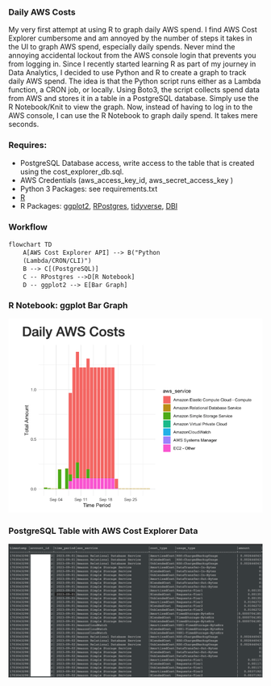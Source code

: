 ### Daily AWS Costs
My very first attempt at using R to graph daily AWS spend. I find AWS Cost Explorer cumbersome and am annoyed by the number of steps it takes in the UI to graph AWS spend, especially daily spends. Never mind the annoying accidental lockout from the AWS console login that prevents you from logging in. Since I recently started learning R as part of my journey in Data Analytics, I decided to use Python and R to create a graph to track daily AWS spend. The idea is that the Python script runs either as a Lambda function, a CRON job, or locally. Using Boto3, the script collects spend data from AWS and stores it in a table in a PostgreSQL database. Simply use the R Notebook/Knit to view the graph. Now, instead of having to log in to the AWS console, I can use the R Notebook to graph daily spend. It takes mere seconds.

### Requires:
* PostgreSQL Database access, write access to the table that is created using the cost_explorer_db.sql.
* AWS Credentials (aws_access_key_id, aws_secret_access_key )
* Python 3 Packages: see requirements.txt
* [R](https://cran.r-project.org/bin/)
* R Packages: [ggplot2](https://github.com/tidyverse/ggplot2), [RPostgres](https://rpostgres.r-dbi.org), [tidyverse](https://tidyverse.tidyverse.org), [DBI](https://dbi.r-dbi.org)

### Workflow
```mermaid
flowchart TD
    A[AWS Cost Explorer API] --> B("Python 
    (Lambda/CRON/CLI)")
    B --> C[(PostgreSQL)]
    C -- RPostgres -->D[R Notebook]
    D -- ggplot2 --> E[Bar Graph]
```

### R Notebook: ggplot Bar Graph
![AWS Daily Spend Bar Graph](R_notebook_html_example.png)

### PostgreSQL Table with AWS Cost Explorer Data
![PostgreSQL Table](aws_spend_postgres.png)
